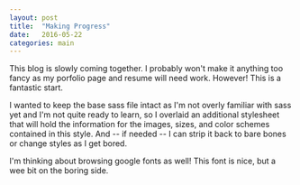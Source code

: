 ```yaml
---
layout: post
title:  "Making Progress"
date:   2016-05-22
categories: main
---
```

This blog is slowly coming together. I probably won't make it anything too fancy as my porfolio page and resume will need work. However! This is a fantastic start.

I wanted to keep the base sass file intact as I'm not overly familiar with sass yet and I'm not quite ready to learn, so I overlaid an additional stylesheet that will hold the information for the images, sizes, and color schemes contained in this style. And -- if needed -- I can strip it back to bare bones or change styles as I get bored.

I'm thinking about browsing google fonts as well! This font is nice, but a wee bit on the boring side.